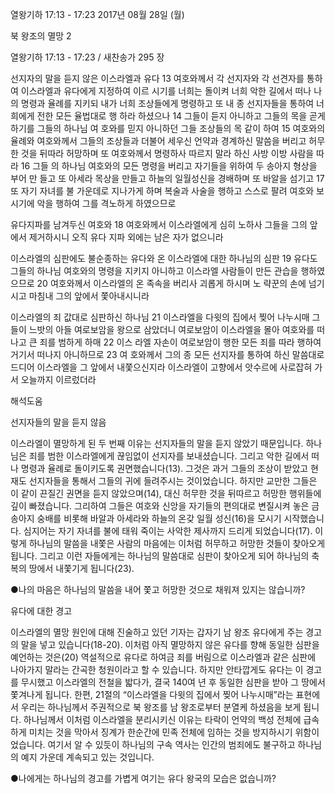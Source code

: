 열왕기하 17:13 - 17:23 
2017년 08월 28일 (월)

북 왕조의 멸망 2



열왕기하 17:13 - 17:23 / 새찬송가 295 장


선지자의 말을 듣지 않은 이스라엘과 유다
13 여호와께서 각 선지자와 각 선견자를 통하여 이스라엘과 유다에게 지정하여 이르
시기를 너희는 돌이켜 너희 악한 길에서 떠나 나의 명령과 율례를 지키되 내가 너희
조상들에게 명령하고 또 내 종 선지자들을 통하여 너희에게 전한 모든 율법대로 행
하라 하셨으나 14 그들이 듣지 아니하고 그들의 목을 곧게 하기를 그들의 하나님 여
호와를 믿지 아니하던 그들 조상들의 목 같이 하여 15 여호와의 율례와 여호와께서
그들의 조상들과 더불어 세우신 언약과 경계하신 말씀을 버리고 허무한 것을 뒤따라
허망하며 또 여호와께서 명령하사 따르지 말라 하신 사방 이방 사람을 따라 16 그들
의 하나님 여호와의 모든 명령을 버리고 자기들을 위하여 두 송아지 형상을 부어 만
들고 또 아세라 목상을 만들고 하늘의 일월성신을 경배하며 또 바알을 섬기고 17 또
자기 자녀를 불 가운데로 지나가게 하며 복술과 사술을 행하고 스스로 팔려 여호와
보시기에 악을 행하여 그를 격노하게 하였으므로

유다지파를 남겨두신 여호와
18 여호와께서 이스라엘에게 심히 노하사 그들을 그의 앞에서 제거하시니 오직 유다
지파 외에는 남은 자가 없으니라

이스라엘의 심판에도 불순종하는 유다와 온 이스라엘에 대한 하나님의 심판
19 유다도 그들의 하나님 여호와의 명령을 지키지 아니하고 이스라엘 사람들이 만든
관습을 행하였으므로 20 여호와께서 이스라엘의 온 족속을 버리사 괴롭게 하시며 노
략꾼의 손에 넘기시고 마침내 그의 앞에서 쫓아내시니라

이스라엘의 죄 값대로 심판하신 하나님
21 이스라엘을 다윗의 집에서 찢어 나누시매 그들이 느밧의 아들 여로보암을 왕으로
삼았더니 여로보암이 이스라엘을 몰아 여호와를 떠나고 큰 죄를 범하게 하매 22 이스
라엘 자손이 여로보암이 행한 모든 죄를 따라 행하여 거기서 떠나지 아니하므로 23 여
호와께서 그의 종 모든 선지자를 통하여 하신 말씀대로 드디어 이스라엘을 그 앞에서
내쫓으신지라 이스라엘이 고향에서 앗수르에 사로잡혀 가서 오늘까지 이르렀더라

해석도움





선지자들의 말을 듣지 않음

이스라엘이 멸망하게 된 두 번째 이유는 선지자들의 말을 듣지 않았기 때문입니다. 하나님은 죄를 범한 이스라엘에게 끊임없이 선지자를 보내셨습니다. 그리고 악한 길에서 떠나 명령과 율례로 돌이키도록 권면했습니다(13). 그것은 과거 그들의 조상이 받았고 현재도 선지자들을 통해서 그들의 귀에 들려주시는 것이었습니다. 하지만 교만한 그들은 이 같이 끈질긴 권면을 듣지 않았으며(14), 대신 허무한 것을 뒤따르고 허망한 행위들에 깊이 빠졌습니다. 
그리하여 그들은 여호와 신앙을 자기들의 편의대로 변질시켜 놓은 금송아지 숭배를 비롯해 바알과 아세라와 하늘의 온갖 일월 성신(16)을 모시기 시작했습니다. 심지어는 자기 자녀를 불에 태워 죽이는 사악한 제사까지 드리게 되었습니다(17). 이렇게 하나님의 말씀을 내쫓은 사람의 마음에는 이처럼 허무하고 허망한 것들이 찾아오게 됩니다. 그리고 이런 자들에게는 하나님의 말씀대로 심판이 찾아오게 되어 하나님의 축복의 땅에서 내쫓기게 됩니다(23).

●나의 마음은 하나님의 말씀을 내어 쫓고 허망한 것으로 채워져 있지는 않습니까?

유다에 대한 경고

이스라엘의 멸망 원인에 대해 진술하고 있던 기자는 갑자기 남 왕조 유다에게 주는 경고의 말을 넣고 있습니다(18-20). 이처럼 아직 멸망하지 않은 유다를 향해 동일한 심판을 예언하는 것은(20) 역설적으로 유다로 하여금 죄를 버림으로 이스라엘과 같은 심판에 나아가지 말라는 간곡한 청원이라고 할 수 있습니다. 하지만 안타깝게도 유다는 이 경고를 무시했고 이스라엘의 전철을 밟다가, 결국 140여 년 후 동일한 심판을 받아 그 땅에서 쫓겨나게 됩니다. 
한편, 21절의 “이스라엘을 다윗의 집에서 찢어 나누시매”라는 표현에서 우리는 하나님께서 주권적으로 북 왕조를 남 왕조로부터 분열케 하셨음을 보게 됩니다. 하나님께서 이처럼 이스라엘을 분리시키신 이유는 타락이 언약의 백성 전체에 급속하게 미치는 것을 막아서 징계가 한순간에 민족 전체에 임하는 것을 방지하시기 위함이었습니다. 여기서 알 수 있듯이 하나님의 구속 역사는 인간의 범죄에도 불구하고 하나님의 예지 가운데 계속되고 있는 것입니다. 

●나에게는 하나님의 경고를 가볍게 여기는 유다 왕국의 모습은 없습니까?
